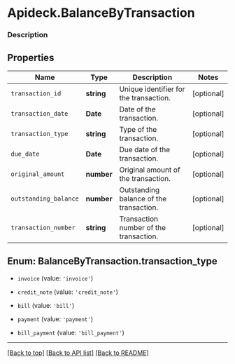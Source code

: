 # Apideck.BalanceByTransaction

### Description

## Properties
Name | Type | Description | Notes
------------ | ------------- | ------------- | -------------
`transaction_id` | **string** | Unique identifier for the transaction. | [optional] 
`transaction_date` | **Date** | Date of the transaction. | [optional] 
`transaction_type` | **string** | Type of the transaction. | [optional] 
`due_date` | **Date** | Due date of the transaction. | [optional] 
`original_amount` | **number** | Original amount of the transaction. | [optional] 
`outstanding_balance` | **number** | Outstanding balance of the transaction. | [optional] 
`transaction_number` | **string** | Transaction number of the transaction. | [optional] 





<a name="BalanceByTransactionTransactionType"></a>
## Enum: BalanceByTransaction.transaction_type


* `invoice` (value: `'invoice'`)

* `credit_note` (value: `'credit_note'`)

* `bill` (value: `'bill'`)

* `payment` (value: `'payment'`)

* `bill_payment` (value: `'bill_payment'`)




---

[[Back to top]](#) [[Back to API list]](../../../../README.md#documentation-for-api-endpoints) [[Back to README]](../../../../README.md)



